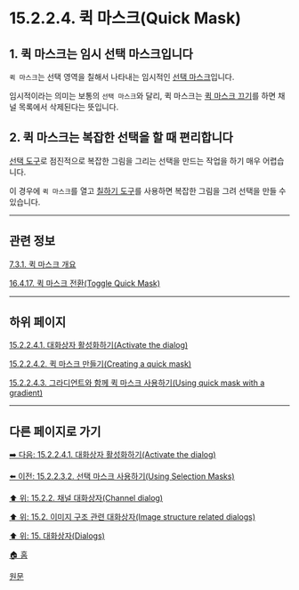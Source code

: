 # 15.2.2.4. 퀵 마스크(Quick Mask)

<a id="15-02-02-04-s1"></a>

## 1. 퀵 마스크는 임시 선택 마스크입니다
`퀵 마스크`는 선택 영역을 칠해서 나타내는 임시적인 [선택 마스크](./15-02-02-03-00-selection_masks.md)입니다.

임시적이라는 의미는 보통의 `선택 마스크`와 달리, 퀵 마스크는 [퀵 마스크 끄기](./16-04-17-toggle-quickmask.md)를 하면 채널 목록에서 삭제된다는 뜻입니다.

<a id="15-02-02-04-s2"></a>

## 2. 퀵 마스크는 복잡한 선택을 할 때 편리합니다
[선택 도구](./14-02-00-selection-tools.md)로 점진적으로 복잡한 그림을 그리는 선택을 만드는 작업을 하기 매우 어렵습니다.

이 경우에 `퀵 마스크`를 열고 [칠하기 도구](./14-03-00-paint_tools.md)를 사용하면 복잡한 그림을 그려 선택을 만들 수 있습니다.

***

## 관련 정보

[7.3.1. 퀵 마스크 개요](./07-03-01-overview.md)

[16.4.17. 퀵 마스크 전환(Toggle Quick Mask)](./16-04-17-toggle-quickmask.md)

***

## 하위 페이지

[15.2.2.4.1. 대화상자 활성화하기(Activate the dialog)](./15-02-02-04-01-activate_the_dialog.md)

[15.2.2.4.2. 퀵 마스크 만들기(Creating a quick mask)](./15-02-02-04-02-creating_a_quick_mask.md)

[15.2.2.4.3. 그라디언트와 함께 퀵 마스크 사용하기(Using quick mask with a gradient)](./15-02-02-04-03-using_quick_mask_with_a_gradient.md)

***

## 다른 페이지로 가기

[➡️ 다음: 15.2.2.4.1. 대화상자 활성화하기(Activate the dialog)](./15-02-02-04-01-activate_the_dialog.md)

[⬅️ 이전: 15.2.2.3.2. 선택 마스크 사용하기(Using Selection Masks)](./15-02-02-03-02-using_selection_masks.md)

[⬆️ 위: 15.2.2. 채널 대화상자(Channel dialog)](./15-02-02-00-channel_dialog.md)

[⬆️ 위: 15.2. 이미지 구조 관련 대화상자(Image structure related dialogs)](./15-02-00-image-structure-related-dialogs.md)

[⬆️ 위: 15. 대화상자(Dialogs)](./15-00-dialogs.md)

[🏠 홈](./00-home.md)

[원문](https://docs.gimp.org/2.10/ko/gimp-channel-dialog.html#gimp-quick-mask)